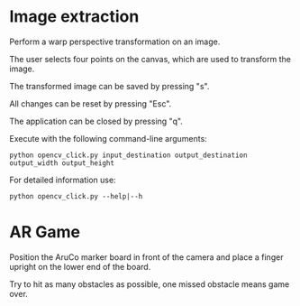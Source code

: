 # Image extraction

Perform a warp perspective transformation on an image.

The user selects four points on the canvas, which are used to transform the image.

The transformed image can be saved by pressing "s".

All changes can be reset by pressing "Esc".

The application can be closed by pressing "q".

Execute with the following command-line arguments:

    python opencv_click.py input_destination output_destination output_width output_height

For detailed information use:

    python opencv_click.py --help|--h

# AR Game

Position the AruCo marker board in front of the camera and place a finger upright on the lower end of the board.

Try to hit as many obstacles as possible, one missed obstacle means game over.
